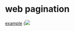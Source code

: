 # web pagination

[example](./example/lib/main.dart)
(![](https://raw.githubusercontent.com/lazyee/ImageHosting/master/img/%E6%88%AA%E5%B1%8F2021-11-09%20%E4%B8%8B%E5%8D%8812.29.01.png)

